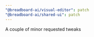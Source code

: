 ```yaml
---
"@breadboard-ai/visual-editor": patch
"@breadboard-ai/shared-ui": patch
---
```


A couple of minor requested tweaks
